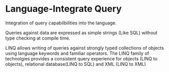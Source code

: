 # Language-Integrate Query

Integration of query capabilbilities into the language.

Queries against data are expressed as simple strings (Like SQL) without type checking at compile time.

LINQ allows writing of queries against strongly typed collections of objects using language keywords and familiar operators. The LINQ family of technolgies provides a consistent query experience for objects (LINQ to objects), relational database(LINQ to SQL) and XML (LINQ to XML)